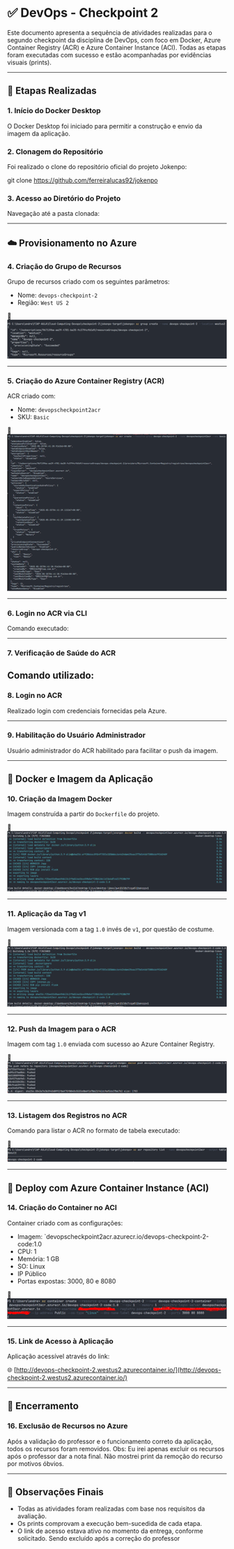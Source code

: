 
# ✅ DevOps - Checkpoint 2

Este documento apresenta a sequência de atividades realizadas para o segundo checkpoint da disciplina de DevOps, com foco em Docker, Azure Container Registry (ACR) e Azure Container Instance (ACI). Todas as etapas foram executadas com sucesso e estão acompanhadas por evidências visuais (prints).

---

## 🔧 Etapas Realizadas

### 1. Início do Docker Desktop
O Docker Desktop foi iniciado para permitir a construção e envio da imagem da aplicação.

### 2. Clonagem do Repositório
Foi realizado o clone do repositório oficial do projeto Jokenpo:

git clone https://github.com/ferreiralucas92/jokenpo


### 3. Acesso ao Diretório do Projeto
Navegação até a pasta clonada:

---

## ☁️ Provisionamento no Azure

### 4. Criação do Grupo de Recursos
Grupo de recursos criado com os seguintes parâmetros:
- Nome: `devops-checkpoint-2`
- Região: `West US 2`

📸 ![Print da tela](https://raw.githubusercontent.com/WedSan/devops-checkpoint-3/refs/heads/main/assets/print_step_4.png)

---

### 5. Criação do Azure Container Registry (ACR)
ACR criado com:
- Nome: `devopscheckpoint2acr`
- SKU: `Basic`

📸 ![Print da tela](https://raw.githubusercontent.com/WedSan/devops-checkpoint-3/refs/heads/main/assets/print_step_5.png)

---

### 6. Login no ACR via CLI
Comando executado:

---

### 7. Verificação de Saúde do ACR
Comando utilizado:
---

### 8. Login no ACR
Realizado login com credenciais fornecidas pela Azure.

---

### 9. Habilitação do Usuário Administrador
Usuário administrador do ACR habilitado para facilitar o push da imagem.

---

## 🐳 Docker e Imagem da Aplicação

### 10. Criação da Imagem Docker
Imagem construída a partir do `Dockerfile` do projeto.

📸 ![Print da tela](https://raw.githubusercontent.com/WedSan/devops-checkpoint-3/refs/heads/main/assets/print_step_10.png)

---

### 11. Aplicação da Tag v1
Imagem versionada com a tag `1.0` invés de `v1`, por questão de costume.

📸 ![Print da tela](https://raw.githubusercontent.com/WedSan/devops-checkpoint-3/refs/heads/main/assets/print_step_10.png)

---

### 12. Push da Imagem para o ACR
Imagem com tag `1.0` enviada com sucesso ao Azure Container Registry.

📸 ![Print da tela](https://raw.githubusercontent.com/WedSan/devops-checkpoint-3/refs/heads/main/assets/print_step_12.png)

---

### 13. Listagem dos Registros no ACR
Comando para listar o ACR no formato de tabela executado:

📸 ![Print da tela](https://raw.githubusercontent.com/WedSan/devops-checkpoint-3/refs/heads/main/assets/print_step_13.png)

---

## 🚀 Deploy com Azure Container Instance (ACI)

### 14. Criação do Container no ACI
Container criado com as configurações:
- Imagem: `devopscheckpoint2acr.azurecr.io/devops-checkpoint-2-code:1.0 
- CPU: 1
- Memória: 1 GB
- SO: Linux
- IP Público
- Portas expostas: 3000, 80 e 8080

📸 ![Print da tela](https://raw.githubusercontent.com/WedSan/devops-checkpoint-3/refs/heads/main/assets/print_step_14.png)

---

### 15. Link de Acesso à Aplicação
Aplicação acessível através do link:

🌐 [http://devops-checkpoint-2.westus2.azurecontainer.io/](http://devops-checkpoint-2.westus2.azurecontainer.io/)

---

## 🧹 Encerramento

### 16. Exclusão de Recursos no Azure
Após a validação do professor e o funcionamento correto da aplicação, todos os recursos foram removidos.
Obs: Eu irei apenas excluir os recursos após o professor dar a nota final. Não mostrei print da remoção do recurso por motivos óbvios.



---

## 📎 Observações Finais

- Todas as atividades foram realizadas com base nos requisitos da avaliação.
- Os prints comprovam a execução bem-sucedida de cada etapa.
- O link de acesso estava ativo no momento da entrega, conforme solicitado. Sendo excluído após a correção do professor